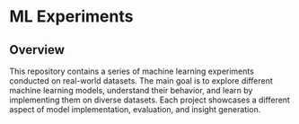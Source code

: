 # ML Experiments

## Overview
This repository contains a series of machine learning experiments conducted on real-world datasets. The main goal is to explore different machine learning models, understand their behavior, and learn by implementing them on diverse datasets. Each project showcases a different aspect of model implementation, evaluation, and insight generation.
